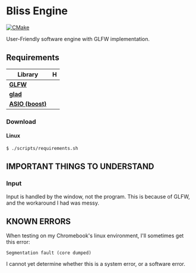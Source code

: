 # Bliss Engine
[![CMake](https://github.com/EinKara/Bliss/actions/workflows/cmake.yml/badge.svg)](https://github.com/EinKara/Bliss/actions/workflows/cmake.yml)

User-Friendly software engine with GLFW implementation.

## Requirements

| Library                                           | H           |
| ------------------------------------------------- | ----------- |
| **[GLFW](https://www.glfw.org/)**                 |             |
| **[glad](https://glad.dav1d.de/)**                |             |
| **[ASIO (boost)](https://think-async.com/Asio/)** |             |

### Download

#### Linux

```console
$ ./scripts/requirements.sh
```

## IMPORTANT THINGS TO UNDERSTAND

### Input

Input is handled by the window, not the program. This is because of GLFW, and the workaround I had was messy.

## KNOWN ERRORS

When testing on my Chromebook's linux environment, I'll sometimes get this error:

```console
Segmentation fault (core dumped)
```

I cannot yet determine whether this is a system error, or a software error.
